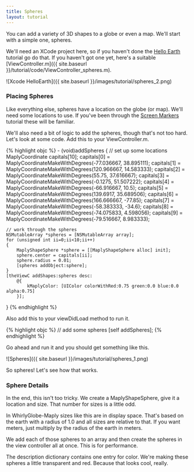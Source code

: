 ```yaml
---
title: Spheres
layout: tutorial
---
```


You can add a variety of 3D shapes to a globe or even a map.  We'll start with a simple one, spheres.

We'll need an XCode project here, so if you haven't done the [Hello Earth](hello_earth.html) tutorial go do that.  If you haven't got one yet, here's a suitable [ViewController.m]({{ site.baseurl }}/tutorial/code/ViewController_spheres.m).

![Xcode HelloEarth]({{ site.baseurl }}/images/tutorial/spheres_2.png)

### Placing Spheres

Like everything else, spheres have a location on the globe (or map).  We'll need some locations to use.  If you've been through the [Screen Markers](screen_markers.html) tutorial these will be familiar.

We'll also need a bit of logic to add the spheres, though that's not too hard.  Let's look at some code.  Add this to your ViewController.m.

{% highlight objc %}
­- (void)addSpheres
{
    // set up some locations
    MaplyCoordinate capitals[10];
    capitals[0] = MaplyCoordinateMakeWithDegrees(-77.036667, 38.895111);
    capitals[1] = MaplyCoordinateMakeWithDegrees(120.966667, 14.583333);
    capitals[2] = MaplyCoordinateMakeWithDegrees(55.75, 37.616667);
    capitals[3] = MaplyCoordinateMakeWithDegrees(-0.1275, 51.507222);
    capitals[4] = MaplyCoordinateMakeWithDegrees(-66.916667, 10.5);
    capitals[5] = MaplyCoordinateMakeWithDegrees(139.6917, 35.689506);
    capitals[6] = MaplyCoordinateMakeWithDegrees(166.666667, -77.85);
    capitals[7] = MaplyCoordinateMakeWithDegrees(-58.383333, -34.6);
    capitals[8] = MaplyCoordinateMakeWithDegrees(-74.075833, 4.598056);
    capitals[9] = MaplyCoordinateMakeWithDegrees(-79.516667, 8.983333);

    // work through the spheres
    NSMutableArray *spheres = [NSMutableArray array];
    for (unsigned int ii=0;ii<10;ii++)
    {
        MaplyShapeSphere *sphere = [[MaplyShapeSphere alloc] init];
        sphere.center = capitals[ii];
        sphere.radius = 0.01;
        [spheres addObject:sphere];
    }
    [theViewC addShapes:spheres desc:
        @{
            kMaplyColor: [UIColor colorWithRed:0.75 green:0.0 blue:0.0 alpha:0.75]
        }];
}
{% endhighlight %}

Also add this to your viewDidLoad method to run it.

{% highlight objc %}
// add some spheres
[self addSpheres];
­{% endhighlight %}

Go ahead and run it and you should get something like this.

![Spheres]({{ site.baseurl }}/images/tutorial/spheres_1.png)

So spheres!  Let's see how that works.

### Sphere Details

In the end, this isn't too tricky.  We create a MaplyShapeSphere, give it a location and size.  That number for sizes is a little odd.

In WhirlyGlobe-Maply sizes like this are in display space.  That's based on the earth with a radius of 1.0 and all sizes are relative to that.  If you want meters, just multiply by the radius of the earth in meters.

We add each of those spheres to an array and then create the spheres in the view controller all at once.  This is for performance.

The description dictionary contains one entry for color.  We're making these spheres a little transparent and red.  Because that looks cool, really.
